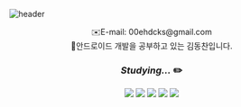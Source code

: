 ![header](https://capsule-render.vercel.app/api?type=wave&color=random&height=300&fontAlignY=40&fontAlign=30&section=header&text=Welcome&fontColor=ffff&fontSize=70&animation=fadeIn)





<div align="center">✉️E-mail: 00ehdcks@gmail.com</div>  
  
    
      
      
<div align="center"> 🤖안드로이드 개발을 공부하고 있는 김동찬입니다.</div>
  
    
      
      
### <div align="center">  _**Studying...**_  ✏️</div>
<div align="center"><img src="https://img.shields.io/badge/Kotlin-7F52FF?style=flat-square&logo=kotlin&logoColor=white"/> <img src="https://img.shields.io/badge/Android-3DDC84?style=flat-square&logo=Android&logoColor=white"/> <img src="https://img.shields.io/badge/AndroidStudio-3DDC84?style=flat-square&logo=AndroidStudio&logoColor=white"/> <img src="https://img.shields.io/badge/Git-F05032?style=flat-square&logo=Git&logoColor=white"/> <img src="https://img.shields.io/badge/Linux-FCC624?style=flat-square&logo=Linux&logoColor=white"/>
